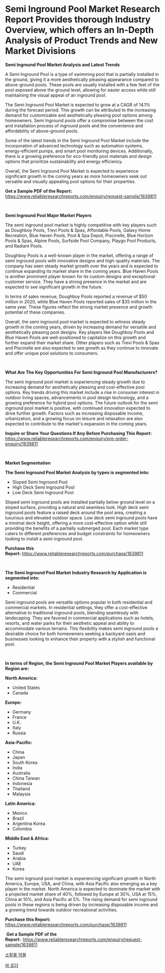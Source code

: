 <p><h1>Semi Inground Pool Market Research Report Provides thorough Industry Overview, which offers an In-Depth Analysis of Product Trends and New Market Divisions</h1></p><p><strong>Semi Inground Pool Market Analysis and Latest Trends</strong></p>
<p><p>A Semi Inground Pool is a type of swimming pool that is partially installed in the ground, giving it a more aesthetically pleasing appearance compared to above-ground pools. These pools are usually installed with a few feet of the pool exposed above the ground level, allowing for easier access while still maintaining the visual appeal of an inground pool.</p><p>The Semi Inground Pool Market is expected to grow at a CAGR of 14.1% during the forecast period. This growth can be attributed to the increasing demand for customizable and aesthetically pleasing pool options among homeowners. Semi Inground pools offer a compromise between the cost and installation process of inground pools and the convenience and affordability of above-ground pools.</p><p>Some of the latest trends in the Semi Inground Pool Market include the incorporation of advanced technology such as automation systems, energy-efficient pumps, and smart pool monitoring devices. Additionally, there is a growing preference for eco-friendly pool materials and design options that prioritize sustainability and energy efficiency.</p><p>Overall, the Semi Inground Pool Market is expected to experience significant growth in the coming years as more homeowners seek out versatile and visually appealing pool options for their properties.</p></p>
<p><strong>Get a Sample PDF of the Report:&nbsp;</strong> <a href="https://www.reliableresearchreports.com/enquiry/request-sample/1639811">https://www.reliableresearchreports.com/enquiry/request-sample/1639811</a></p>
<p>&nbsp;</p>
<p><strong>Semi Inground Pool Major Market Players</strong></p>
<p><p>The semi inground pool market is highly competitive with key players such as Doughboy Pools, Trevi Pools & Spas, Affordable Pools, Galaxy Home Recreation, Blue Haven Pools, Pool & Spa Depot, Piscinelle, Blue Horizon Pools & Spas, Alpine Pools, Surfside Pool Company, Playgo Pool Products, and Radiant Pools.</p><p>Doughboy Pools is a well-known player in the market, offering a range of semi inground pools with innovative designs and high-quality materials. The company has seen steady market growth over the years and is expected to continue expanding its market share in the coming years. Blue Haven Pools is another prominent player known for its custom designs and exceptional customer service. They have a strong presence in the market and are expected to see significant growth in the future.</p><p>In terms of sales revenue, Doughboy Pools reported a revenue of $50 million in 2020, while Blue Haven Pools reported sales of $35 million in the same year. These figures reflect the strong market presence and growth potential of these companies.</p><p>Overall, the semi inground pool market is expected to witness steady growth in the coming years, driven by increasing demand for versatile and aesthetically pleasing pool designs. Key players like Doughboy Pools and Blue Haven Pools are well-positioned to capitalize on this growth and further expand their market share. Other players such as Trevi Pools & Spas and Piscinelle are also expected to see growth as they continue to innovate and offer unique pool solutions to consumers.</p></p>
<p>&nbsp;</p>
<p><strong>What Are The Key Opportunities For Semi Inground Pool Manufacturers?</strong></p>
<p><p>The semi inground pool market is experiencing steady growth due to increasing demand for aesthetically pleasing and cost-effective pool options. Key trends driving this market include a rise in consumer interest in outdoor living spaces, advancements in pool design technology, and a growing preference for hybrid pool options. The future outlook for the semi inground pool market is positive, with continued innovation expected to drive further growth. Factors such as increasing disposable income, urbanization, and a growing focus on leisure and relaxation are also expected to contribute to the market's expansion in the coming years.</p></p>
<p><strong>Inquire or Share Your Questions If Any Before Purchasing This Report:</strong> <a href="https://www.reliableresearchreports.com/enquiry/pre-order-enquiry/1639811">https://www.reliableresearchreports.com/enquiry/pre-order-enquiry/1639811</a></p>
<p>&nbsp;</p>
<p><strong>Market Segmentation</strong></p>
<p><strong>The Semi Inground Pool Market Analysis by types is segmented into:</strong></p>
<p><ul><li>Sloped Semi Inground Pool</li><li>High Deck Semi Inground Pool</li><li>Low Deck Semi Inground Pool</li></ul></p>
<p><p>Sloped semi inground pools are installed partially below ground level on a sloped surface, providing a natural and seamless look. High deck semi inground pools feature a raised deck around the pool area, creating a luxurious and elevated outdoor space. Low deck semi inground pools have a minimal deck height, offering a more cost-effective option while still providing the benefits of a partially submerged pool. Each market type caters to different preferences and budget constraints for homeowners looking to install a semi inground pool.</p></p>
<p><strong>Purchase this Report:&nbsp;</strong><a href="https://www.reliableresearchreports.com/purchase/1639811">https://www.reliableresearchreports.com/purchase/1639811</a></p>
<p>&nbsp;</p>
<p><strong>The Semi Inground Pool Market Industry Research by Application is segmented into:</strong></p>
<p><ul><li>Residential</li><li>Commercial</li></ul></p>
<p><p>Semi inground pools are versatile options popular in both residential and commercial markets. In residential settings, they offer a cost-effective alternative to traditional inground pools, blending seamlessly with landscaping. They are favored in commercial applications such as hotels, resorts, and water parks for their aesthetic appeal and ability to accommodate various terrains. This flexibility makes semi inground pools a desirable choice for both homeowners seeking a backyard oasis and businesses looking to enhance their property with a stylish and functional pool.</p></p>
<p>&nbsp;</p>
<p><strong>In terms of Region, the Semi Inground Pool Market Players available by Region are:</strong></p>
<p>
    <p> <strong> North America: </strong>
        <ul>
            <li>United States</li>
            <li>Canada</li>
        </ul>
        </p> 
    <p> <strong> Europe: </strong>
        <ul>
            <li>Germany</li>
            <li>France</li>
            <li>U.K.</li>
            <li>Italy</li>
            <li>Russia</li>
        </ul>
        </p> 
    <p> <strong> Asia-Pacific: </strong>
        <ul>
            <li>China</li>
            <li>Japan</li>
            <li>South Korea</li>
            <li>India</li>
            <li>Australia</li>
            <li>China Taiwan</li>
            <li>Indonesia</li>
            <li>Thailand</li>
            <li>Malaysia</li>
        </ul>
        </p> 
    <p> <strong> Latin America: </strong>
        <ul>
            <li>Mexico</li>
            <li>Brazil</li>
            <li>Argentina Korea</li>
            <li>Colombia</li>
        </ul>
        </p> 
    <p> <strong> Middle East & Africa: </strong>
        <ul>
            <li>Turkey</li>
            <li>Saudi</li>
            <li>Arabia</li>
            <li>UAE</li>
            <li>Korea</li>
        </ul>
    </p>
    </p>
<p><p>The semi inground pool market is experiencing significant growth in North America, Europe, USA, and China, with Asia Pacific also emerging as a key player in the market. North America is expected to dominate the market with a projected market share of 40%, followed by Europe at 30%, USA at 15%, China at 10%, and Asia Pacific at 5%. The rising demand for semi inground pools in these regions is being driven by increasing disposable income and a growing trend towards outdoor recreational activities.</p></p>
<p><strong>Purchase this Report: </strong><a href="https://www.reliableresearchreports.com/purchase/1639811">https://www.reliableresearchreports.com/purchase/1639811</a></p>
<p>&nbsp;<strong>Get a Sample PDF of the Report:&nbsp;&nbsp;</strong><a href="https://www.reliableresearchreports.com/enquiry/request-sample/1639811">https://www.reliableresearchreports.com/enquiry/request-sample/1639811</a></p>
<p><strong></strong></p>
<p><p><a href="https://medium.com/@stanleylyittle554467/%EC%86%8C%ED%83%88%EB%A1%A4-%EC%95%BD%EB%AC%BC-%EC%8B%9C%EC%9E%A5%EC%9D%80-%EC%8B%9C%EC%9E%A5-%EC%A0%90%EC%9C%A0%EC%9C%A8-%ED%81%AC%EA%B8%B0-%EB%B0%8F-2031%EB%85%84%EA%B9%8C%EC%A7%80-%EC%98%88%EC%83%81%EB%90%9C-%EC%98%88%EC%B8%A1%EC%97%90-%EC%B4%88%EC%A0%90%EC%9D%84-%EB%A7%9E%EC%B6%A5%EB%8B%88%EB%8B%A4-c1f02c73b63c">소탈롤 약물</a></p><p><a href="https://medium.com/@conradkirrlin76575/%EB%B0%94-%EB%A1%9C%EB%8D%94-%EC%8B%9C%EC%9E%A5-%EC%8B%9C%EC%9E%A5-%EC%A0%90%EC%9C%A0%EC%9C%A8-%EC%8B%9C%EC%9E%A5-%ED%8A%B8%EB%A0%8C%EB%93%9C-%EB%B0%8F-%EB%AF%B8%EB%9E%98-%EC%84%B1%EC%9E%A5-%ED%83%90%EC%83%89-942bbf895260">바 로더</a></p></p>